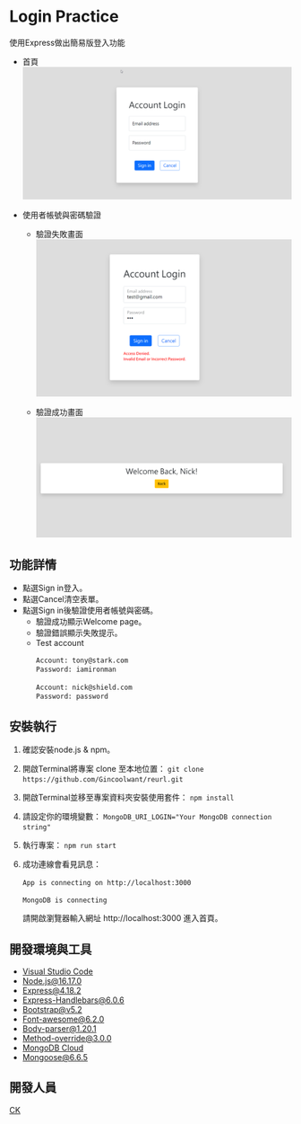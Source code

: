 # Login Practice
使用Express做出簡易版登入功能

+ 首頁
  ![首頁](./public/images/index.png)

+ 使用者帳號與密碼驗證
  + 驗證失敗畫面
    ![驗證失敗畫面](./public/images/access_denied.png)

  + 驗證成功畫面
    ![驗證成功畫面](./public/images/access.png)

## 功能詳情
+ 點選Sign in登入。
+ 點選Cancel清空表單。
+ 點選Sign in後驗證使用者帳號與密碼。
  + 驗證成功顯示Welcome page。
  + 驗證錯誤顯示失敗提示。
  + Test account
    ```
    Account: tony@stark.com
    Password: iamironman

    Account: nick@shield.com
    Password: password
    ```

## 安裝執行
1. 確認安裝node.js & npm。
2. 開啟Terminal將專案 clone 至本地位置： `git clone https://github.com/Gincoolwant/reurl.git`
3. 開啟Terminal並移至專案資料夾安裝使用套件： `npm install`
4. 請設定你的環境變數： `MongoDB_URI_LOGIN="Your MongoDB connection string"`
5. 執行專案： `npm run start`
6. 成功連線會看見訊息： 

   `App is connecting on http://localhost:3000`

   `MongoDB is connecting`
 
   請開啟瀏覽器輸入網址 http://localhost:3000 進入首頁。


## 開發環境與工具
+ [Visual Studio Code](https://visualstudio.microsoft.com/zh-hant/)
+ [Node.js@16.17.0](https://nodejs.org/en/)
+ [Express@4.18.2](https://www.npmjs.com/package/express)
+ [Express-Handlebars@6.0.6](https://www.npmjs.com/package/express-handlebars)
+ [Bootstrap@v5.2](https://getbootstrap.com/)
+ [Font-awesome@6.2.0](https://fontawesome.com/)
+ [Body-parser@1.20.1](https://www.npmjs.com/package/body-parser)
+ [Method-override@3.0.0](https://www.npmjs.com/package/method-override)
+ [MongoDB Cloud](https://www.mongodb.com/)
+ [Mongoose@6.6.5](https://mongoosejs.com/)

## 開發人員
[CK](https://github.com/Gincoolwant)
